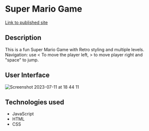 # Super Mario Game

[Link to published site](https://annaaxelsson051.github.io/Super-Mario-Game/) 

## Description

This is a fun Super Mario Game with Retro styling and multiple levels. Navigation: use < To move the player left, > to move player right and "space" to jump. 

## User Interface

![Screenshot 2023-07-11 at 18 44 11](https://github.com/AnnaAxelsson051/Images/assets/103879144/375d4ea0-dd0c-4160-9cff-faf04f0d8988)

## Technologies used

- JavaScript
- HTML
- CSS



